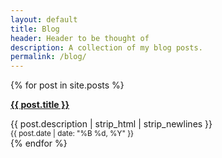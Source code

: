 ```yaml
---
layout: default
title: Blog
header: Header to be thought of
description: A collection of my blog posts.
permalink: /blog/
---
```


{% for post in site.posts %}
<article class="posts wrapper">
  <p class="blog-data"><a href="{{ post.url }}"><b>{{ post.title }}</b></a></p>
  <div>{{ post.description | strip_html | strip_newlines }}</div>
  <small>{{ post.date | date: "%B %d, %Y" }}</small>
</article>
{% endfor %} 
